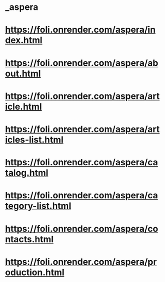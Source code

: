# _aspera

# https://foli.onrender.com/aspera/index.html
# https://foli.onrender.com/aspera/about.html
# https://foli.onrender.com/aspera/article.html
# https://foli.onrender.com/aspera/articles-list.html
# https://foli.onrender.com/aspera/catalog.html
# https://foli.onrender.com/aspera/category-list.html
# https://foli.onrender.com/aspera/contacts.html
# https://foli.onrender.com/aspera/production.html